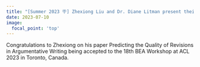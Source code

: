 ```yaml
---
title: "[Summer 2023 🪧] Zhexiong Liu and Dr. Diane Litman present their poster at the 18th BEA workshop (at ACL)"
date: 2023-07-10
image:
  focal_point: 'top'
---
```


Congratulations to Zhexiong on his paper Predicting the Quality of Revisions in Argumentative Writing being accepted to the 18th BEA Workshop at ACL 2023 in Toronto, Canada.

<!--more-->
